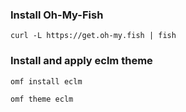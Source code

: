 ### Install Oh-My-Fish
`curl -L https://get.oh-my.fish | fish`

### Install and apply eclm theme
`omf install eclm`

`omf theme eclm`
